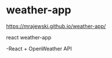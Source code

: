 # weather-app
https://mrajewski.github.io/weather-app/


react weather-app

-React + OpenWeather API

